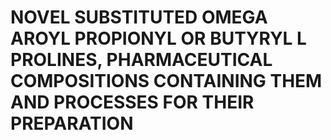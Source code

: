 # NOVEL SUBSTITUTED OMEGA AROYL PROPIONYL OR BUTYRYL L PROLINES, PHARMACEUTICAL COMPOSITIONS CONTAINING THEM AND PROCESSES FOR THEIR PREPARATION
